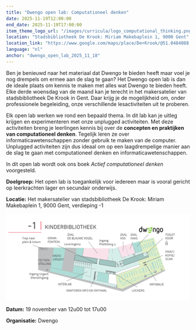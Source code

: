 ```yaml
---
title: "Dwengo open lab: Computationeel denken"
date: 2025-11-19T12:00:00
end_date: 2025-11-19T17:00:00
item_theme_logo_url: "/images/curricula/logo_computational_thinking.png"
location: "Stadsbibliotheek De Krook: Miriam Makebaplein 1, 9000 Gent"
location_link: "https://www.google.com/maps/place/De+Krook/@51.0484088,3.7261741,17z/data=!3m1!4b1!4m6!3m5!1s0x47c3714effffffff:0x9b1a2c7f1cb8c825!8m2!3d51.0484088!4d3.728749!16s%2Fg%2F1hc0gcm5l?entry=ttu&g_ep=EgoyMDI1MDYxMS4wIKXMDSoASAFQAw%3D%3D"
language: "nl"
anchor: "dwengo_open_lab_2025_11_18"
---
```


Ben je benieuwd naar het materiaal dat Dwengo te bieden heeft maar voel je nog drempels om ermee aan de slag te gaan? Het Dwengo open lab is dan de ideale plaats om kennis te maken met alles wat Dwengo te bieden heeft. Elke derde woensdag van de maand kan je terecht in het makersatelier van stadsbibliotheek De Krook in Gent. Daar krijg je de mogelijkheid om, onder professionele begeleiding, onze verschillende lesactiviteiten uit te proberen. 

Elk open lab werken we rond een bepaald thema. In dit lab kan je uitleg krijgen en experimenteren met onze unplugged activiteiten. Met deze activiteiten breng je leerlingen kennis bij over de **concepten en praktijken van computationeel denken**. Tegelijk leren ze over informaticawetenschappen zonder gebruik te maken van de computer. Unplugged activiteiten zijn dus ideaal om op een laagdrempelige manier aan de slag te gaan met computationeel denken en informaticawetenschappen.

In dit open lab wordt ook ons boek *Actief computationeel denken* voorgesteld.

**Doelgroep:**
Het open lab is toegankelijk voor iedereen maar is vooral gericht op leerkrachten lager en secundair onderwijs. 

**Locatie:** Het makersatelier van stadsbibliotheek De Krook: Miriam Makebaplein 1, 9000 Gent, verdieping -1

![Plan naar het makersattelier](/images/events/2025/plan_de_krook_dwengo.png)

**Datum:** 19 november van 12u00 tot 17u00

**Organisatie:** Dwengo
